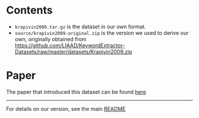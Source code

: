 # Contents

+ `krapivin2009.tar.gz` is the dataset in our own format. 
+ `source/krapivin2009-original.zip` is the version we used to derive our own, originally obtained from https://github.com/LIAAD/KeywordExtractor-Datasets/raw/master/datasets/Krapivin2009.zip

# Paper
The paper that introduced this dataset can be found [here](http://eprints.biblio.unitn.it/1671/1/disi09055-krapivin-autayeu-marchese.pdf)

***

For details on our version, see the main [README](../README.md)
